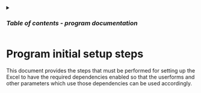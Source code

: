 <details>

<summary>
    <h3><em>Table of contents - program documentation</em></h3>
</summary>

1. **`Program initial setup steps`** &larr; ***You are viewing this document***

2. **[Program userform layout and process](userform-elements.md)**

3. **[Program constants](constants.md)**

4. **[Program initiation layout and process](program-initiation.md)**

5. **[Program termination layout and process](program-termination.md)**

6. **[Program logging layout and process](program-logging.md)**

7. **[Design initiation layout and process](design-initiation.md)**

8. **[Design termination layout and end process](design-termination.md)**

9. **[Design compliance check layout and process](design-compliance-check.md)**

10. **[Design reset layout and process](design-reset.md)**

11. **[Design menu layout and process](design-menu.md)**

12. **[Design message layout and process](design-message.md)**

13. **[Create table layout and process](create-table.md)**

14. **[Modify table layout and process](modify-table.md)**

15. **[Delete table layout and process](delete-table.md)**

16. **[View table layout and process](view-table.md)**

17. **[Reset table layout and process](reset-table.md)**

18. **[Add table record layout and process](add-table-record.md)**

19. **[Modify table record layout and process](modify-table-record.md)**

20. **[Delete table record layout and process](delete-table-record.md)**

21. **[View table record layout and process](view-table-record.md)**

22. **[View incomplete table records layout and process](view-incomplete-table-records.md)**

23. **[Generate schema code layout and process](generate-schema-code.md)**

24. **[View generated schema code layout and process](view-generated-schema-code.md)**

25. **[Back end tables layout and process](backend-tables.md)**

26. **[Back end sheets layout and process](backend-sheets.md)**

27. **[Back end access layout and process](backend-access.md)**

</details>

# Program initial setup steps

This document provides the steps that must be performed for setting up the Excel to have the required dependencies enabled so that the userforms and other parameters which use those dependencies can be used accordingly.